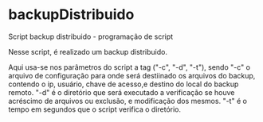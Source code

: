 # backupDistribuido
Script backup distribuido - programação de script

Nesse script, é realizado um backup distribuido.

  Aqui usa-se nos parâmetros do script a tag ("-c", "-d", "-t"), sendo "-c" o arquivo de configuração para onde será destiinado os arquivos do backup, contendo o ip, usuário, chave de acesso,e destino do local do backup remoto. "-d" é o diretório que será executado a verificação se houve acréscimo de arquivos ou exclusão, e modificação dos mesmos. "-t" é o tempo em segundos que o script verifica o diretório.
